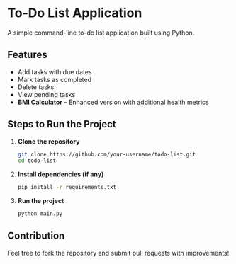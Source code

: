 # To-Do List Application  
A simple command-line to-do list application built using Python.  

## Features  
- Add tasks with due dates  
- Mark tasks as completed  
- Delete tasks  
- View pending tasks  
- **BMI Calculator** – Enhanced version with additional health metrics  

## Steps to Run the Project  
1. **Clone the repository**  
   ```sh  
   git clone https://github.com/your-username/todo-list.git  
   cd todo-list  
   ```  

2. **Install dependencies (if any)**  
   ```sh  
   pip install -r requirements.txt  
   ```  

3. **Run the project**  
   ```sh  
   python main.py  
   ```  

## Contribution  
Feel free to fork the repository and submit pull requests with improvements!  
